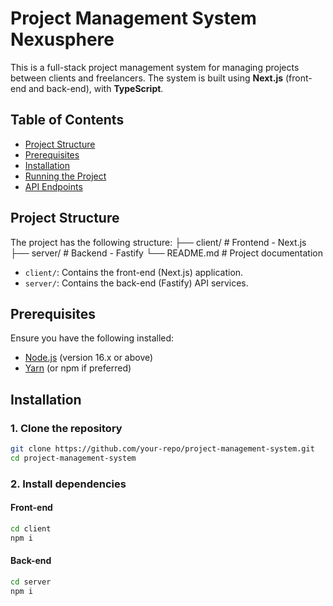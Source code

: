 # Project Management System Nexusphere

This is a full-stack project management system for managing projects between clients and freelancers. The system is built using **Next.js** (front-end and back-end), with **TypeScript**.

## Table of Contents

- [Project Structure](#project-structure)
- [Prerequisites](#prerequisites)
- [Installation](#installation)
- [Running the Project](#running-the-project)
- [API Endpoints](#api-endpoints)

## Project Structure

The project has the following structure:
├── client/ # Frontend - Next.js 
├── server/ # Backend - Fastify 
└── README.md # Project documentation

- `client/`: Contains the front-end (Next.js) application.
- `server/`: Contains the back-end (Fastify) API services.

## Prerequisites
Ensure you have the following installed:

- [Node.js](https://nodejs.org/en/) (version 16.x or above)
- [Yarn](https://yarnpkg.com/) (or npm if preferred)

## Installation

### 1. Clone the repository

```bash
git clone https://github.com/your-repo/project-management-system.git
cd project-management-system
```

### 2. Install dependencies

#### Front-end
```bash
cd client
npm i
```

#### Back-end
```bash
cd server
npm i
```

